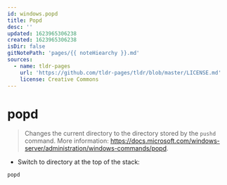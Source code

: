 ```yaml
---
id: windows.popd
title: Popd
desc: ''
updated: 1623965306238
created: 1623965306238
isDir: false
gitNotePath: 'pages/{{ noteHiearchy }}.md'
sources:
  - name: tldr-pages
    url: 'https://github.com/tldr-pages/tldr/blob/master/LICENSE.md'
    license: Creative Commons
---
```

# popd

> Changes the current directory to the directory stored by the `pushd` command.
> More information: <https://docs.microsoft.com/windows-server/administration/windows-commands/popd>.

- Switch to directory at the top of the stack:

`popd`


